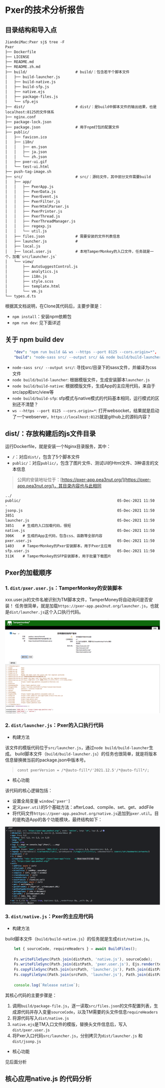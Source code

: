 # Pxer的技术分析报告

## 目录结构和导入点

``` console
JiandeiMac:Pxer sj$ tree -F
Pxer
├── Dockerfile
├── LICENSE
├── README.md
├── README.zh.md
├── build/                      # build/：包含若干个脚本文件
│   ├── build-launcher.js
│   ├── build-native.js
│   ├── build-sfp.js
│   ├── native.ejs
│   ├── package-files.js
│   └── sfp.ejs
├── dist/                       # dist/：是build中脚本文件的输出结果，也是localhost:8125的文件体系
├── nginx.conf
├── package-lock.json
├── package.json                # 用于npm打包的配置文件
├── public/
│   ├── favicon.ico
│   ├── i18n/
│   │   ├── en.json
│   │   ├── ja.json
│   │   └── zh.json
│   ├── pxer-ui.gif
│   └── test-ui.html
├── push-tag-image.sh
├── src/                        # src/：源码文件，其中部分文件需要build
│   ├── app/
│   │   ├── PxerApp.js
│   │   ├── PxerData.js
│   │   ├── PxerEvent.js
│   │   ├── PxerFilter.js
│   │   ├── PxerHtmlParser.js
│   │   ├── PxerPrinter.js
│   │   ├── PxerThread.js
│   │   ├── PxerThreadManager.js
│   │   ├── regexp.js
│   │   └── util.js
│   ├── files.json              # 需要安装的文件列表信息
│   ├── launcher.js             # 
│   ├── local.js
│   ├── local.user.js           # 本地TamperMonkey的入口文件，任务就是一个，加载`src/launcher.js`
│   └── view/
│       ├── AutoSuggestControl.js
│       ├── analytics.js
│       ├── i18n.js
│       ├── style.scss
│       ├── template.html
│       └── vm.js
└── types.d.ts
```

根据其文档说明，在Clone其代码后，主要步骤是：

- `npm install`：安装npm依赖包
- `npm run dev`: 见下面详述

## 关于 npm build dev

``` yaml
    "dev": "npm run build && ws --https --port 8125 --cors.origin=*",
    "build": "node-sass src/ --output src/ && node build/build-launcher && node build/build-native && node build/build-sfp",
```

- `node-sass src/ --output src/`: 寻找src/目录下的sass文件，并编译为css文件
- `node build/build-launcher`: 根据模版文件，生成安装脚本`launcher.js`
- `node build/build-native`: 根据模版文件，生成App的主应用代码，来自于src/app和src/view等
- `node build/build-sfp`: sfp模式与native模式的代码基本相同，运行模式的区别还不清楚？
- `ws --https --port 8125 --cors.origin=*`: 打开websocket，结果就是启动了一个webserver，`https://localhost:8125`就是github上的源码内容？

## dist/：存放构建后的js文件目录

运行Dockerfile，就是安装一个Nginx目录服务，其中：

- `/`：对应`dist/`，包含了5个脚本文件
- `public/`：对应`public/`，包含了图片文件、测试UI的Html文件、3种语言的文本信息

> 公网的安装地址位于：[https://pxer-app.pea3nut.org/](https://pxer-app.pea3nut.org/)，其目录内容也与此相同

``` console
../
public/                                            05-Dec-2021 11:50       -
jsonp.js                                           05-Dec-2021 11:50    3851
launcher.js                                        05-Dec-2021 11:50    3851    # 生成的入口加载代码，很短
native.js                                          05-Dec-2021 11:50    306K    # 生成的App主代码，包含css、函数等全部内容
pxer.user.js                                       05-Dec-2021 11:50    1403    # TamperMonkey的Pxer安装脚本，用于Pxer主应用
sfp.user.js                                        05-Dec-2021 11:50    311K    # TamperMonkey的SFP安装脚本，用于批量下载图片
```

## Pxer的加载顺序

### 1. `dist/pxer.user.js`：TamperMonkey的安装脚本

xxx.user.js的文件名被识别为TM脚本文件，TamperMoney将自动询问是否安装！
任务很简单，就是加载`https://pxer-app.pea3nut.org/launcher.js`，也就是`dist/launcher.js`这个入口执行代码。

![tm-pxer](tm-pxer.png)

### 2. `dist/launcher.js`：Pxer的入口执行代码

- 构建方法

该文件的模版代码位于`src/launcher.js`，通过`node build/build-launcher`生成。
build脚本文件（`build/build-launcher.js`）的任务也很简单，就是将版本信息替换微当前的package.json中版本号。

> `const pxerVersion = /*@auto-fill*/'2021.12.5'/*@auto-fill*/;`

- 核心功能

该代码的核心逻辑包括：

- 设置全局变量 `window['pxer']`
- 定义`pxer.util`的5个基础方法：afterLoad、compile、set、get、addFile
- 将代码文件`https://pxer-app.pea3nut.org/native.js`追加到`pxer.util`。目的是构造App的各个功能模块，最终结构如下：

![pxer变量](pxer.png)

### 3. `dist/native.js`：Pxer的主应用代码

- 构建方法

build脚本文件（`build/build-native.js`）的任务就是生成`dist/native.js`。

``` js
    let { sourceCode, requireHeaders } = await BuildFiles();

    Fs.writeFileSync(Path.join(distPath, 'native.js'), sourceCode);
    Fs.writeFileSync(Path.join(distPath, 'pxer.user.js'), Ejs.render(template, { requireHeaders }));
    Fs.copyFileSync(Path.join(srcPath, 'launcher.js'), Path.join(distPath, 'launcher.js'));
    Fs.copyFileSync(Path.join(srcPath, 'launcher.js'), Path.join(distPath, 'jsonp.js'));

    console.log(`Release native`);
```

其核心代码的主要步骤是：

  1. 调用`build/package-file.js`，逐一读取`src/files.json`的文件配置列表，生成源代码并存入变量`sourceCode`，以及TM需要的头文件信息`requireHeaders`
  2. 将源代码写入`dist/native.js`
  3. `native.ejs`是TM入口文件的模版，替换头文件信息后，写入`dist/pxer.user.js`
  4. 将Pxer入口代码`src/launcher.js`，分别拷贝为`dist/launcher.js` 和 `dist/jsonp.js`

- 核心功能

见后面分析

## 核心应用native.js 的代码分析
